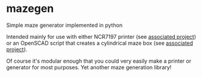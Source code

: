 # mazegen
Simple maze generator implemented in python

Intended mainly for use with either NCR7197 printer (see [associated project](https://github.com/duh102/ncr7197_python)) or an OpenSCAD script that creates a cylindrical maze box (see [associated project](https://www.thingiverse.com/thing:695794)).

Of course it's modular enough that you could very easily make a printer or generator for most purposes. Yet another maze generation library!
